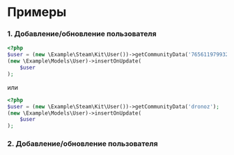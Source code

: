 # Примеры
### 1. Добавление/обновление пользователя
```php
<?php
$user = (new \Example\Steam\Kit\User())->getCommunityData('76561197993222972');
(new \Example\Models\User)->insertOnUpdate(
    $user
);
```
или
```php
<?php
$user = (new \Example\Steam\Kit\User())->getCommunityData('dronoz');
(new \Example\Models\User)->insertOnUpdate(
    $user
);
```
### 2. Добавление/обновление пользователя
